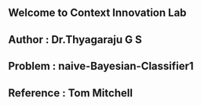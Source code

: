 ## Welcome to Context Innovation Lab
## Author : Dr.Thyagaraju G S
## Problem : naive-Bayesian-Classifier1
## Reference : Tom Mitchell 
